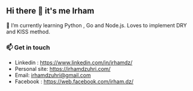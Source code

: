 ## Hi there 👋 it's me Irham

<!--**irhamdz/irhamdz** is a ✨ _special_ ✨ repository because its `README.md` (this file) appears on your GitHub profile.-->

<!--Here are some ideas to get you started:
- 😄 Pronouns: ...
- ⚡ Fun fact: ... -->

🌱 I’m currently learning Python , Go and Node.js. Loves to implement DRY and KISS method.

### 📫 Get in touch
- Linkedin : https://www.linkedin.com/in/irhamdz/
- Personal site: https://irhamdzuhri.com/
- Email: [irhamdzuhri@gmail.com](mailto:irhamdzuhri@gmail.com)
- Facebook : https://web.facebook.com/irham.dz/

<!--[![ko-fi](https://www.ko-fi.com/img/githubbutton_sm.svg)](https://ko-fi.com/B0B31KBVZ) -->
